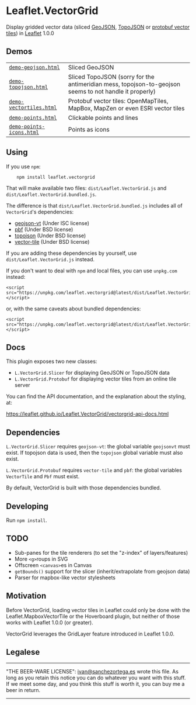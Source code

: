 

# Leaflet.VectorGrid


Display gridded vector data (sliced [GeoJSON](https://geojson.org/), [TopoJSON](https://github.com/mbostock/topojson/wiki) or [protobuf vector tiles](https://github.com/mapbox/vector-tile-spec)) in [Leaflet](https://www.leafletjs.com) 1.0.0


## Demos

|          |           |
| ---      | ---       |
| [`demo-geojson.html`](https://leaflet.github.io/Leaflet.VectorGrid/demo-geojson.html) | Sliced GeoJSON |
| [`demo-topojson.html`](https://leaflet.github.io/Leaflet.VectorGrid/demo-topojson.html) | Sliced TopoJSON (sorry for the antimeridian mess, topojson-to-geojson seems to not handle it properly) |
| [`demo-vectortiles.html`](https://leaflet.github.io/Leaflet.VectorGrid/demo-vectortiles.html) | Protobuf vector tiles: OpenMapTiles, MapBox, MapZen or even ESRI vector tiles |
| [`demo-points.html`](https://leaflet.github.io/Leaflet.VectorGrid/demo-points.html) | Clickable points and lines |
| [`demo-points-icons.html`](https://leaflet.github.io/Leaflet.VectorGrid/demo-points-icons.html) | Points as icons |


## Using

If you use `npm`:
```
	npm install leaflet.vectorgrid
```

That will make available two files: `dist/Leaflet.VectorGrid.js` and `dist/Leaflet.VectorGrid.bundled.js`.

The difference is that `dist/Leaflet.VectorGrid.bundled.js` includes all of `VectorGrid`'s dependencies:

* [geojson-vt](https://github.com/mapbox/geojson-vt) (Under ISC license)
* [pbf](https://github.com/mapbox/pbf) (Under BSD license)
* [topojson](https://github.com/mbostock/topojson) (Under BSD license)
* [vector-tile](https://github.com/mapbox/vector-tile-js) (Under BSD license)

 If you are adding these dependencies by yourself, use `dist/Leaflet.VectorGrid.js` instead.

If you don't want to deal with `npm` and local files, you can use `unpkg.com` instead:

```[gobblefile.js](gobblefile.js)
<script src="https://unpkg.com/leaflet.vectorgrid@latest/dist/Leaflet.VectorGrid.bundled.js"></script>
```
or, with the same caveats about bundled dependencies:
```
<script src="https://unpkg.com/leaflet.vectorgrid@latest/dist/Leaflet.VectorGrid.js"></script>
```

## Docs

This plugin exposes two new classes:

* `L.VectorGrid.Slicer` for displaying GeoJSON or TopoJSON data
* `L.VectorGrid.Protobuf` for displaying vector tiles from an online tile server

You can find the API documentation, and the explanation about the styling, at:

https://leaflet.github.io/Leaflet.VectorGrid/vectorgrid-api-docs.html

## Dependencies

`L.VectorGrid.Slicer` requires `geojson-vt`: the global variable `geojsonvt` must exist. If topojson data is used, then the `topojson` global variable must also exist.

`L.VectorGrid.Protobuf` requires `vector-tile` and `pbf`: the global variables `VectorTile` and `Pbf` must exist.

By default, VectorGrid is built with those dependencies bundled.

## Developing

Run `npm install`.

## TODO

* Sub-panes for the tile renderers (to set the "z-index" of layers/features)
 * More `<g>`roups in SVG
 * Offscreen `<canvas>`es in Canvas
* `getBounds()` support for the slicer (inherit/extrapolate from geojson data)
* Parser for mapbox-like vector stylesheets

## Motivation

Before VectorGrid, loading vector tiles in Leaflet could only be done with the
Leaflet.MapboxVectorTile or the Hoverboard plugin, but neither of those works with
Leaflet 1.0.0 (or greater).

VectorGrid leverages the GridLayer feature introduced in Leaflet 1.0.0.

## Legalese

----------------------------------------------------------------------------

"THE BEER-WARE LICENSE":
<ivan@sanchezortega.es> wrote this file. As long as you retain this notice you
can do whatever you want with this stuff. If we meet some day, and you think
this stuff is worth it, you can buy me a beer in return.

----------------------------------------------------------------------------
